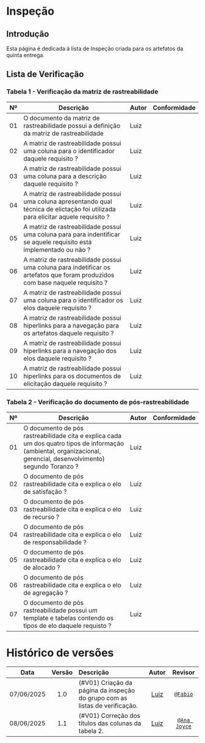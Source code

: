 # Inspeção

## Introdução

Esta página é dedicada à lista de Inspeção criada para os artefatos da quinta entrega.

## Lista de Verificação

### Tabela 1 - Verificação da matriz de rastreabilidade

| Nº  | Descrição                          | Autor                  | Conformidade                |
|-----|------------------------------------|------------------------|---------------------------|
| 01  | O documento da matriz de rastreabilidade possui a definição da matriz de rastreabilidade | Luiz |    |
| 02  | A matriz de rastreabilidade possui uma coluna para o identificador daquele requisito ? | Luiz | |
| 03  | A matriz de rastreabilidade possui uma coluna para a descrição daquele requisito ? | Luiz |  |
| 04  | A matriz de rastreabilidade possui uma coluna apresentando qual técnica de elictação foi utilizada para elicitar aquele requisito ? | Luiz |  |
| 05  | A matriz de rastreabilidade possui uma coluna para para indentificar se aquele requisito está implementado ou não ? | Luiz |  |
| 06  | A matriz de rastreabilidade possui uma coluna para indetificar os artefatos que foram produzidos com base naquele requisito ? | Luiz |  |
| 07  | A matriz de rastreabilidade possui uma coluna para o identificador os elos daquele requisito ? | Luiz |  |
| 08  | A matriz de rastreabilidade possui hiperlinks para a navegação para os artefatos daquele requisito ? | Luiz |  |
| 09  | A matriz de rastreabilidade possui hiperlinks para a navegação dos elos daquele requisito ? | Luiz |  |
| 10  | A matriz de rastreabilidade possui hiperlinks para os documentos de elicitação daquele requisito ? | Luiz | |

### Tabela 2 - Verificação do documento de pós-rastreabilidade

| Nº  | Descrição                          | Autor                  | Conformidade                |
|-----|------------------------------------|------------------------|---------------------------|
| 01  | O documento de pós rastreabilidade cita e explica cada um dos quatro tipos de informação (ambiental, organizacional, gerencial, desenvolvimento) segundo Toranzo ? | Luiz |   |
| 02  | O documento de pós rastreabilidade cita e explica o elo de satisfação ? | Luiz |    |
| 03  | O documento de pós rastreabilidade cita e explica o elo de recurso ? | Luiz |    |
| 04  | O documento de pós rastreabilidade cita e explica o elo de responsabilidade ? | Luiz |   |
| 05  | O documento de pós rastreabilidade cita e explica o elo de alocado ? | Luiz |  |
| 06  | O documento de pós rastreabilidade cita e explica o elo de agregação ? | Luiz |   |
| 07  | O documento de pós rastreabilidade possui um template e tabelas contendo os tipos de elo daquele requisto ? | Luiz |  |


# Histórico de versões

| Data       | Versão | Descrição                                 | Autor                                      | Revisor                                     |
| :--------: | :----: | :---------------------------------------- | :----------------------------------------: | :----------------------------------------: |
| 07/06/2025 |  1.0   | (#V01) Criação da página da inspeção do grupo com as listas de verificação.| [Luiz](https://github.com/luizfaria1989)   | [`@Fabio`](https://github.com/fabinsz)  |
| 08/06/2025 |  1.1   | (#V01) Correção dos títulos das colunas da tabela 2.| [Luiz](https://github.com/luizfaria1989)   | [`@Ana Joyce`](https://github.com/anajoyceamorim)  |
